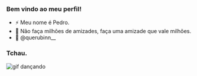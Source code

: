 ### Bem vindo ao meu perfil! 


- ⚡ Meu nome é Pedro.
- 💭 Não faça milhões de amizades, faça uma amizade que vale milhões.
- 💢 @querubinn__

### Tchau.


![gif dançando](https://github.com/Querubinn/Querubinn/assets/147156732/40653c2f-040c-4712-87e7-6dedab12883a)

